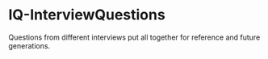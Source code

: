 # IQ-InterviewQuestions
Questions from different interviews put all together for reference and future generations.
